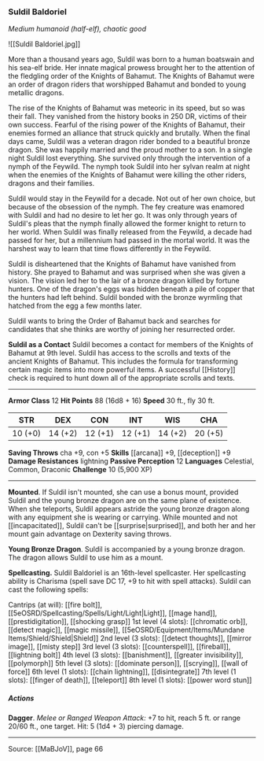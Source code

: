 ### Suldil Baldoriel
_Medium humanoid (half-elf), chaotic good_

![[Suldil Baldoriel.jpg]]

More than a thousand years ago, Suldil was born to a human boatswain and his sea-elf bride. Her innate magical prowess brought her to the attention of the fledgling order of the Knights of Bahamut. The Knights of Bahamut were an order of dragon riders that worshipped Bahamut and bonded to young metallic dragons.

The rise of the Knights of Bahamut was meteoric in its speed, but so was their fall. They vanished from the history books in 250 DR, victims of their own success. Fearful of the rising power of the Knights of Bahamut, their enemies formed an alliance that struck quickly and brutally. When the final days came, Suldil was a veteran dragon rider bonded to a beautiful bronze dragon. She was happily married and the proud mother to a son. In a single night Suldil lost everything. She survived only through the intervention of a nymph of the Feywild. The nymph took Suldil into her sylvan realm at night when the enemies of the Knights of Bahamut were killing the other riders, dragons and their families.

Suldil would stay in the Feywild for a decade. Not out of her own choice, but because of the obsession of the nymph. The fey creature was enamored with Suldil and had no desire to let her go. It was only through years of Suldil's pleas that the nymph finally allowed the former knight to return to her world. When Suldil was finally released from the Feywild, a decade had passed for her, but a millennium had passed in the mortal world. It was the harshest way to learn that time flows differently in the Feywild.

Suldil is disheartened that the Knights of Bahamut have vanished from history. She prayed to Bahamut and was surprised when she was given a vision. The vision led her to the lair of a bronze dragon killed by fortune hunters. One of the dragon's eggs was hidden beneath a pile of copper that the hunters had left behind. Suldil bonded with the bronze wyrmling that hatched from the egg a few months later.

Suldil wants to bring the Order of Bahamut back and searches for candidates that she thinks are worthy of joining her resurrected order.

**Suldil as a Contact** Suldil becomes a contact for members of the Knights of Bahamut at 9th level. Suldil has access to the scrolls and texts of the ancient Knights of Bahamut. This includes the formula for transforming certain magic items into more powerful items. A successful [[History]] check is required to hunt down all of the appropriate scrolls and texts.






---

**Armor Class** 12
**Hit Points** 88 (16d8 + 16)
**Speed** 30 ft., fly 30 ft.

| STR     | DEX     | CON     | INT     | WIS     | CHA     |
|---------|---------|---------|---------|---------|---------|
| 10 (+0) | 14 (+2) | 12 (+1) | 12 (+1) | 14 (+2) | 20 (+5) |

**Saving Throws** cha +9, con +5
**Skills** [[arcana]] +9, [[deception]] +9
**Damage Resistances** lightning
**Passive Perception** 12
**Languages** Celestial, Common, Draconic
**Challenge** 10 (5,900 XP)

---

**Mounted**. If Suldil isn't mounted, she can use a bonus mount, provided Suldil and the young bronze dragon are on the same plane of existence. When she teleports, Suldil appears astride the young bronze dragon along with any equipment she is wearing or carrying. While mounted and not [[incapacitated]], Suldil can't be [[surprise|surprised]], and both her and her mount gain advantage on Dexterity saving throws.

**Young Bronze Dragon**. Suldil is accompanied by a young bronze dragon. The dragon allows Suldil to use him as a mount.

**Spellcasting.** Suldil Baldoriel is an 16th-level spellcaster. Her spellcasting ability is Charisma (spell save DC 17, +9 to hit with spell attacks). Suldil can cast the following spells:

Cantrips (at will): [[fire bolt]], [[5eOSRD/Spellcasting/Spells/Light/Light|Light]], [[mage hand]], [[prestidigitation]], [[shocking grasp]]
1st level (4 slots): [[chromatic orb]], [[detect magic]], [[magic missile]], [[5eOSRD/Equipment/Items/Mundane Items/Shield/Shield|Shield]]
2nd level (3 slots): [[detect thoughts]], [[mirror image]], [[misty step]]
3rd level (3 slots): [[counterspell]], [[fireball]], [[lightning bolt]]
4th level (3 slots): [[banishment]], [[greater invisibility]], [[polymorph]]
5th level (3 slots): [[dominate person]], [[scrying]], [[wall of force]]
6th level (1 slots): [[chain lightning]], [[disintegrate]]
7th level (1 slots): [[finger of death]], [[teleport]]
8th level (1 slots): [[power word stun]]

##### Actions
**Dagger**. _Melee or Ranged Weapon Attack:_ +7 to hit, reach 5 ft. or range 20/60 ft., one target. Hit: 5 (1d4 + 3) piercing damage.


---

Source: [[MaBJoV]], page 66